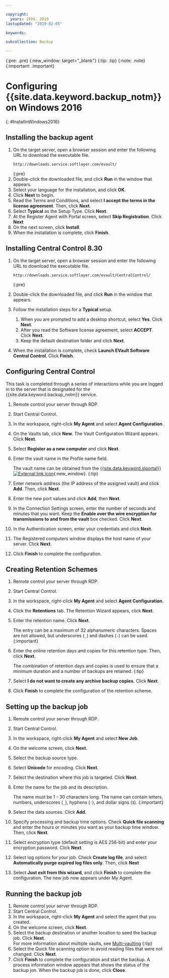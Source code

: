 ```yaml
---

copyright:
  years: 1994, 2019
lastupdated: "2019-02-05"

keywords:

subcollection: Backup

---
```

{:pre: .pre}
{:new_window: target="_blank"}
{:tip: .tip}
{:note: .note}
{:important: .important}

# Configuring {{site.data.keyword.backup_notm}} on Windows 2016
{: #InstallinWindows2016}

## Installing the backup agent

1. On the target server, open a browser session and enter the following URL to download the executable file.
   ```
   http://downloads.service.softlayer.com/evault/
   ```
   {:pre}
2. Double-click the downloaded file, and click **Run** in the window that appears.
3. Select your language for the installation, and click **OK**.
4. Click **Next** to begin.
5. Read the Terms and Conditions, and select **I accept the terms in the license agreement**. Then, click **Next**.
6. Select **Typical** as the Setup Type. Click **Next**.
7. At the Register Agent with Portal screen, select **Skip Registration**. Click **Next**
8. On the next screen, click **Install**.
9. When the installation is complete, click **Finish**.

## Installing Central Control 8.30

1. On the target server, open a browser session and enter the following URL to download the executable file.

   ```
   http://downloads.service.softlayer.com/evault/CentralControl/
   ```
   {:pre}

2. Double-click the downloaded file, and click **Run** in the window that appears.
3. Follow the installation steps for a **Typical** setup.
   1. When you are prompted to add a desktop shortcut, select **Yes**. Click **Next**.
   2. After you read the Software license agreement, select **ACCEPT**. Click **Next**.
   3. Keep the default destination folder and click **Next**.
4. When the installation is complete, check **Launch EVault Software Central Control**. Click **Finish**.


## Configuring Central Control

This task is completed through a series of interactions while you are logged in to the server that is designated for the {{site.data.keyword.backup_notm}} service.

1. Remote control your server through RDP.
2. Start Central Control.
3. In the workspace, right-click **My Agent** and select **Agent Configuration**.
4. On the Vaults tab, click **New**. The Vault Configuration Wizard appears. Click **Next**.
5. Select **Register as a new computer** and click **Next**.
6. Enter the vault name in the Profile name field.

   The vault name can be obtained from the [{{site.data.keyword.slportal}} ![External link icon](../../icons/launch-glyph.svg "External link icon")](https://control.softlayer.com/){:new_window}.
   {:tip}
6. Enter network address (the IP address of the assigned vault) and click **Add**. Then, click **Next**.
7. Enter the new port values and click **Add**, then **Next**.
8. In the Connection Settings screen, enter the number of seconds and minutes that you want. Keep the **Enable over the wire encryption for transmissions to and from the vault** box checked. Click **Next**.
9. In the Authentication screen, enter your credentials and click **Next**.
10. The Registered computers window displays the host name of your server. Click **Next**.
11.	Click **Finish** to complete the configuration.


## Creating Retention Schemes

1. Remote control your server through RDP.
2. Start Central Control.
3. In the workspace, right-click **My Agent** and select **Agent Configuration**.
4. Click the **Retentions** tab. The Retention Wizard appears, click **Next**.
5. Enter the retention name. Click **Next**.<br/>

   The entry can be a maximum of 32 alphanumeric characters. Spaces are not allowed, but underscores (`_`) and dashes (`-`) can be used.
   {:important}
6. Enter the online retention days and copies for this retention type. Then, click **Next**.<br/>

   The combination of retention days and copies is used to ensure that a minimum duration and a number of backups are retained.
   {:tip}
7. Select **I do not want to create any archive backup copies**. Click **Next**.
8. Click **Finish** to complete the configuration of the retention scheme.


## Setting up the backup job

1. Remote control your server through RDP.
2. Start Central Control.
3. In the workspace, right-click **My Agent** and select **New Job**.
4. On the welcome screen, click **Next**.
5. Select the backup source type.
6. Select **Unicode** for encoding. Click **Next**.
7. Select the destination where this job is targeted. Click **Next**.
8. Enter the name for the job and its description.<br/>

   The name must be 1 - 30 characters long. The name can contain letters, numbers, underscores (`_`), hyphens (`-`), and dollar signs (`$`).
   {:important}
9. Select the data sources. Click **Add**.
10. Specify processing and backup time options. Check **Quick file scanning** and enter the hours or minutes you want as your backup time window. Then, click **Next**.
11. Select encryption type (default setting is AES 256-bit) and enter your encryption password. Click **Next**
12. Select log options for your job. Check **Create log file**, and select **Automatically purge expired log files only**. Then, click **Next**
13. Select **Just exit from this wizard**, and click **Finish** to complete the configuration. The new job now appears under My Agent.


## Running the backup job

1. Remote control your server through RDP.
2. Start Central Control.
3. In the workspace, right-click **My Agent** and select the agent that you created.
4. On the welcome screen, click **Next**.
5. Select the backup destination or another location to seed the backup job. Click **Next**.<br/>
   For more information about multiple vaults, see [Multi-vaulting](/docs/infrastructure/Backup?topic=Backup-multivault)
   {:tip}
6. Select the Quick file scanning option to avoid reading files that were not changed. Click **Next**.
7. Click **Finish** to complete the configuration and start the backup. A process information window appears that shows the status of the backup jon. When the backup job is done, click **Close**.

